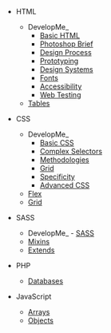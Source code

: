 -   HTML
    -   DevelopMe_
        -   [Basic HTML](HTML/DevelopMe_/html-lesson.md)
        -   [Photoshop Brief](HTML/DevelopMe_/photoshop-to-web.md)
        -   [Design Process](HTML/DevelopMe_/design-process.md)
        -   [Prototyping](HTML/DevelopMe_/prototyping.md)
        -   [Design Systems](HTML/DevelopMe_/design-systems.md)
        -   [Fonts](HTML/DevelopMe_/html-fonts.md)
        -   [Accessibility](HTML/DevelopMe_/accessibility.md)
        -   [Web Testing](HTML/DevelopMe_/web-testing.md)
    -   [Tables]('HTML/tables.md')

-   CSS
    -   DevelopMe_
        -   [Basic CSS](CSS/DevelopMe_/css-lesson.md)
        -   [Complex Selectors](CSS/DevelopMe_/css-complex-selectors.md)
        -   [Methodologies](CSS/DevelopMe_/css-methodologies.md)
        -   [Grid](CSS/DevelopMe_/css-grid.md)
        -   [Specificity](CSS/DevelopMe_/css-specificity.md)
        -   [Advanced CSS](CSS/DevelopMe_/more-advanced-css.md)
    -   [Flex]('CSS/flex.md')
    -   [Grid]('CSS/grid.md')

-   SASS
    -    DevelopMe_
        -   [SASS](css/sass.md)
    -   [Mixins]('css/mixins.md')
    -   [Extends]('css/extends.md')

-   PHP
    -   [Databases](php/databases.md)

-   JavaScript
    -   [Arrays](javascript/arrays.md)
    -   [Objects](javascript/objects.md)

